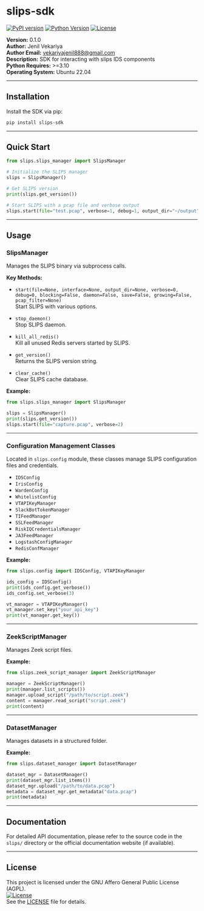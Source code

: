 # slips-sdk

[![PyPI version](https://badge.fury.io/py/slips-sdk.svg)](https://badge.fury.io/py/slips-sdk)
[![Python Version](https://img.shields.io/pypi/pyversions/slips-sdk.svg)](https://pypi.org/project/slips-sdk/)
[![License](https://img.shields.io/pypi/l/slips-sdk.svg)](https://pypi.org/project/slips-sdk/)

**Version:** 0.1.0  
**Author:** Jenil Vekariya  
**Author Email:** vekariyajenil888@gmail.com  
**Description:** SDK for interacting with slips IDS components  
**Python Requires:** >=3.10  
**Operating System:** Ubuntu 22.04  

---

## Installation

Install the SDK via pip:

```bash
pip install slips-sdk
```

---

## Quick Start

```python
from slips.slips_manager import SlipsManager

# Initialize the SLIPS manager
slips = SlipsManager()

# Get SLIPS version
print(slips.get_version())

# Start SLIPS with a pcap file and verbose output
slips.start(file="test.pcap", verbose=1, debug=1, output_dir="~/output")
```

---

## Usage

### SlipsManager

Manages the SLIPS binary via subprocess calls.

**Key Methods:**

- `start(file=None, interface=None, output_dir=None, verbose=0, debug=0, blocking=False, daemon=False, save=False, growing=False, pcap_filter=None)`  
  Start SLIPS with various options.

- `stop_daemon()`  
  Stop SLIPS daemon.

- `kill_all_redis()`  
  Kill all unused Redis servers started by SLIPS.

- `get_version()`  
  Returns the SLIPS version string.

- `clear_cache()`  
  Clear SLIPS cache database.

**Example:**

```python
from slips.slips_manager import SlipsManager

slips = SlipsManager()
print(slips.get_version())
slips.start(file="capture.pcap", verbose=2)
```

---

### Configuration Management Classes

Located in `slips.config` module, these classes manage SLIPS configuration files and credentials.

- `IDSConfig`
- `IrisConfig`
- `WardenConfig`
- `WhitelistConfig`
- `VTAPIKeyManager`
- `SlackBotTokenManager`
- `TIFeedManager`
- `SSLFeedManager`
- `RiskIQCredentialsManager`
- `JA3FeedManager`
- `LogstashConfigManager`
- `RedisConfManager`

**Example:**

```python
from slips.config import IDSConfig, VTAPIKeyManager

ids_config = IDSConfig()
print(ids_config.get_verbose())
ids_config.set_verbose(3)

vt_manager = VTAPIKeyManager()
vt_manager.set_key("your_api_key")
print(vt_manager.get_key())
```

---

### ZeekScriptManager

Manages Zeek script files.

**Example:**

```python
from slips.zeek_script_manager import ZeekScriptManager

manager = ZeekScriptManager()
print(manager.list_scripts())
manager.upload_script("/path/to/script.zeek")
content = manager.read_script("script.zeek")
print(content)
```

---

### DatasetManager

Manages datasets in a structured folder.

**Example:**

```python
from slips.dataset_manager import DatasetManager

dataset_mgr = DatasetManager()
print(dataset_mgr.list_items())
dataset_mgr.upload("/path/to/data.pcap")
metadata = dataset_mgr.get_metadata("data.pcap")
print(metadata)
```

---

## Documentation

For detailed API documentation, please refer to the source code in the `slips/` directory or the official documentation website (if available).

---

## License

This project is licensed under the GNU Affero General Public License (AGPL).  
[![License](https://img.shields.io/pypi/l/slips-sdk.svg)](https://pypi.org/project/slips-sdk/)  
See the [LICENSE](LICENSE) file for details.
